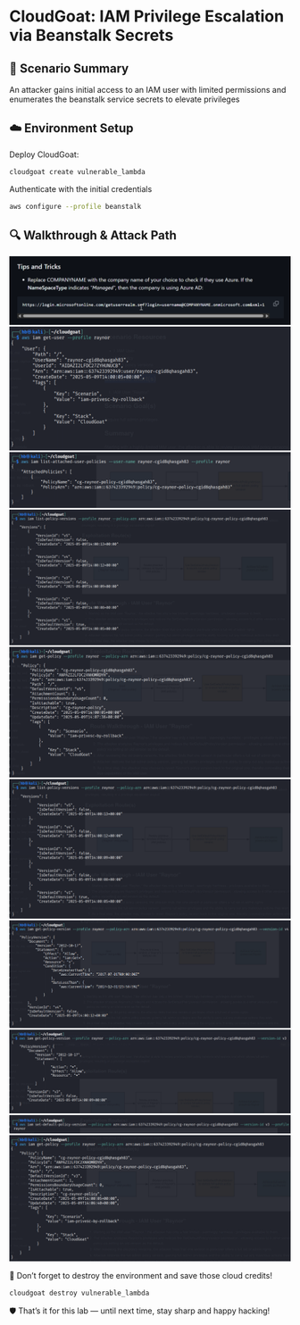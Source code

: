 # CloudGoat: IAM Privilege Escalation via Beanstalk Secrets

## 🧠 Scenario Summary

An attacker gains initial access to an IAM user with limited permissions and enumerates the beanstalk service secrets to elevate privileges

## ☁️ Environment Setup

Deploy CloudGoat:

```bash
cloudgoat create vulnerable_lambda
```

Authenticate with the initial credentials

```bash
aws configure --profile beanstalk
```

## 🔍 Walkthrough & Attack Path

![IAM Privilege Escalation via Rollback](../../screenshots/iam_privesc_by_rollback/2025-05-04%2012_00_33-Kyuu-Ji_Awesome-Azure-Pentest_%20A%20collection%20of%20resources,%20tools%20and%20more%20for%20pen.png)
![IAM Privilege Escalation via Rollback](../../screenshots/iam_privesc_by_rollback/2025-05-09%2015_02_02-CloudKali%20-%20VMware%20Workstation.png)
![IAM Privilege Escalation via Rollback](../../screenshots/iam_privesc_by_rollback/2025-05-09%2015_08_57-CloudKali%20-%20VMware%20Workstation.png)
![IAM Privilege Escalation via Rollback](../../screenshots/iam_privesc_by_rollback/2025-05-09%2015_09_09-CloudKali%20-%20VMware%20Workstation.png)
![IAM Privilege Escalation via Rollback](../../screenshots/iam_privesc_by_rollback/2025-05-09%2015_09_27-CloudKali%20-%20VMware%20Workstation.png)
![IAM Privilege Escalation via Rollback](../../screenshots/iam_privesc_by_rollback/2025-05-09%2015_09_50-CloudKali%20-%20VMware%20Workstation.png)
![IAM Privilege Escalation via Rollback](../../screenshots/iam_privesc_by_rollback/2025-05-09%2015_10_06-CloudKali%20-%20VMware%20Workstation.png)
![IAM Privilege Escalation via Rollback](../../screenshots/iam_privesc_by_rollback/2025-05-09%2015_10_20-CloudKali%20-%20VMware%20Workstation.png)
![IAM Privilege Escalation via Rollback](../../screenshots/iam_privesc_by_rollback/2025-05-09%2015_10_33-CloudKali%20-%20VMware%20Workstation.png)
![IAM Privilege Escalation via Rollback](../../screenshots/iam_privesc_by_rollback/2025-05-09%2015_10_44-CloudKali%20-%20VMware%20Workstation.png)

💸 Don’t forget to destroy the environment and save those cloud credits!

```bash
cloudgoat destroy vulnerable_lambda
```

🛡️ That’s it for this lab — until next time, stay sharp and happy hacking!
